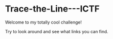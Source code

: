 # Trace-the-Line---ICTF

Welcome to my totally cool challenge!

Try to look around and see what links you can find.
